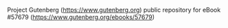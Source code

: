 Project Gutenberg (https://www.gutenberg.org) public repository for
eBook #57679 (https://www.gutenberg.org/ebooks/57679)
